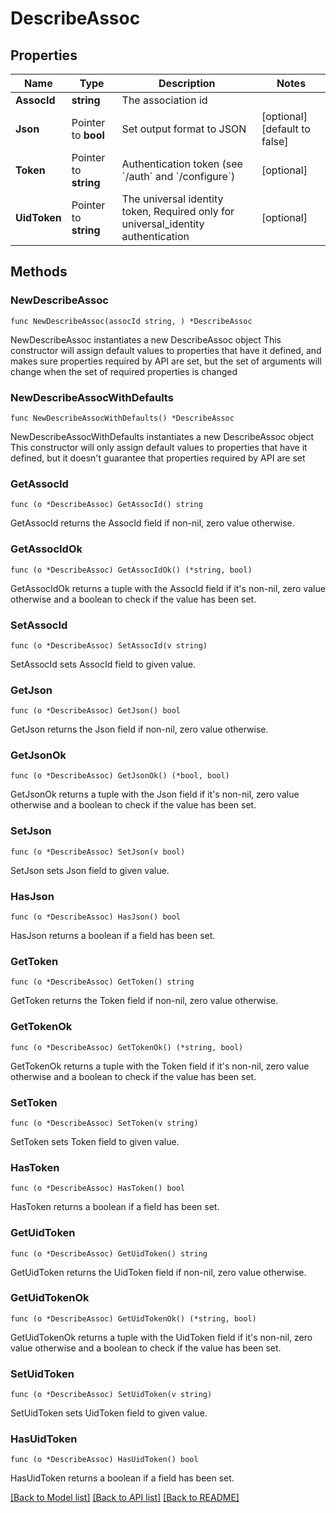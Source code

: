# DescribeAssoc

## Properties

Name | Type | Description | Notes
------------ | ------------- | ------------- | -------------
**AssocId** | **string** | The association id | 
**Json** | Pointer to **bool** | Set output format to JSON | [optional] [default to false]
**Token** | Pointer to **string** | Authentication token (see &#x60;/auth&#x60; and &#x60;/configure&#x60;) | [optional] 
**UidToken** | Pointer to **string** | The universal identity token, Required only for universal_identity authentication | [optional] 

## Methods

### NewDescribeAssoc

`func NewDescribeAssoc(assocId string, ) *DescribeAssoc`

NewDescribeAssoc instantiates a new DescribeAssoc object
This constructor will assign default values to properties that have it defined,
and makes sure properties required by API are set, but the set of arguments
will change when the set of required properties is changed

### NewDescribeAssocWithDefaults

`func NewDescribeAssocWithDefaults() *DescribeAssoc`

NewDescribeAssocWithDefaults instantiates a new DescribeAssoc object
This constructor will only assign default values to properties that have it defined,
but it doesn't guarantee that properties required by API are set

### GetAssocId

`func (o *DescribeAssoc) GetAssocId() string`

GetAssocId returns the AssocId field if non-nil, zero value otherwise.

### GetAssocIdOk

`func (o *DescribeAssoc) GetAssocIdOk() (*string, bool)`

GetAssocIdOk returns a tuple with the AssocId field if it's non-nil, zero value otherwise
and a boolean to check if the value has been set.

### SetAssocId

`func (o *DescribeAssoc) SetAssocId(v string)`

SetAssocId sets AssocId field to given value.


### GetJson

`func (o *DescribeAssoc) GetJson() bool`

GetJson returns the Json field if non-nil, zero value otherwise.

### GetJsonOk

`func (o *DescribeAssoc) GetJsonOk() (*bool, bool)`

GetJsonOk returns a tuple with the Json field if it's non-nil, zero value otherwise
and a boolean to check if the value has been set.

### SetJson

`func (o *DescribeAssoc) SetJson(v bool)`

SetJson sets Json field to given value.

### HasJson

`func (o *DescribeAssoc) HasJson() bool`

HasJson returns a boolean if a field has been set.

### GetToken

`func (o *DescribeAssoc) GetToken() string`

GetToken returns the Token field if non-nil, zero value otherwise.

### GetTokenOk

`func (o *DescribeAssoc) GetTokenOk() (*string, bool)`

GetTokenOk returns a tuple with the Token field if it's non-nil, zero value otherwise
and a boolean to check if the value has been set.

### SetToken

`func (o *DescribeAssoc) SetToken(v string)`

SetToken sets Token field to given value.

### HasToken

`func (o *DescribeAssoc) HasToken() bool`

HasToken returns a boolean if a field has been set.

### GetUidToken

`func (o *DescribeAssoc) GetUidToken() string`

GetUidToken returns the UidToken field if non-nil, zero value otherwise.

### GetUidTokenOk

`func (o *DescribeAssoc) GetUidTokenOk() (*string, bool)`

GetUidTokenOk returns a tuple with the UidToken field if it's non-nil, zero value otherwise
and a boolean to check if the value has been set.

### SetUidToken

`func (o *DescribeAssoc) SetUidToken(v string)`

SetUidToken sets UidToken field to given value.

### HasUidToken

`func (o *DescribeAssoc) HasUidToken() bool`

HasUidToken returns a boolean if a field has been set.


[[Back to Model list]](../README.md#documentation-for-models) [[Back to API list]](../README.md#documentation-for-api-endpoints) [[Back to README]](../README.md)


